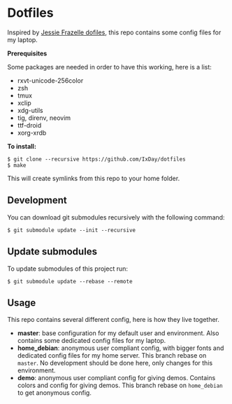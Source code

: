 # Dotfiles

Inspired by [Jessie Frazelle dofiles](https://github.com/jfrazelle/dotfiles),
this repo contains some config files for my laptop.

**Prerequisites**

Some packages are needed in order to have this working, here is a list:

- rxvt-unicode-256color
- zsh
- tmux
- xclip
- xdg-utils
- tig, direnv, neovim
- ttf-droid
- xorg-xrdb

**To install:**

```console
$ git clone --recursive https://github.com/IxDay/dotfiles
$ make
```

This will create symlinks from this repo to your home folder.


## Development

You can download git submodules recursively with the following command:

```console
$ git submodule update --init --recursive
```

## Update submodules

To update submodules of this project run:

```console
$ git submodule update --rebase --remote
```

## Usage

This repo contains several different config, here is how they live together.

 - **master**: base configuration for my default user and environment. Also
 contains some dedicated config files for my laptop.
 - **home_debian**: anonymous user compliant config, with bigger fonts and
 dedicated config files for my home server. This branch rebase on `master`. No
 development should be done here, only changes for this environment.
 - **demo**: anonymous user compliant config for giving demos. Contains colors
 and config for giving demos. This branch rebase on `home_debian` to get anonymous
 config.
